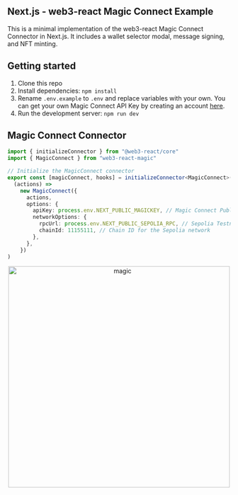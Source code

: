 ## Next.js - web3-react Magic Connect Example

This is a minimal implementation of the web3-react Magic Connect Connector in Next.js.
It includes a wallet selector modal, message signing, and NFT minting.

## Getting started

1. Clone this repo
2. Install dependencies: `npm install`
3. Rename `.env.example` to `.env` and replace variables with your own. You can get your own Magic Connect API Key by creating an account [here](https://magic.link/).
4. Run the development server: `npm run dev`

## Magic Connect Connector

```ts
import { initializeConnector } from "@web3-react/core"
import { MagicConnect } from "web3-react-magic"

// Initialize the MagicConnect connector
export const [magicConnect, hooks] = initializeConnector<MagicConnect>(
  (actions) =>
    new MagicConnect({
      actions,
      options: {
        apiKey: process.env.NEXT_PUBLIC_MAGICKEY, // Magic Connect Publishable API key
        networkOptions: {
          rpcUrl: process.env.NEXT_PUBLIC_SEPOLIA_RPC, // Sepolia Testnet RPC URL
          chainId: 11155111, // Chain ID for the Sepolia network
        },
      },
    })
)
```

<p align="center">
  <img src="https://user-images.githubusercontent.com/75003086/229230807-933b338c-a6b7-4b85-a1ef-aa9e0e863dae.gif" alt="magic" width="500"/>
</p>
